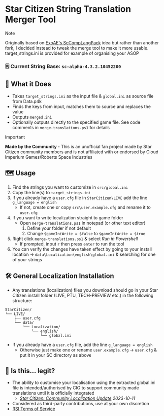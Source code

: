 # Star Citizen String Translation Merger Tool
> [!NOTE]
> Originally based on [ExoAE's ScCompLangPack](https://github.com/ExoAE/ScCompLangPack) idea but rather than another fork, I decided instead to tweak the merge tool to make it more usable. target_strings.ini is provided for example of organising your ASOP

### 🗒️ Current String Base: `sc-alpha-4.3.2.10452200`

## 📝 What it Does
- Takes `target_strings.ini` as the input file & `global.ini` as source file from Data.p4k
- Finds the keys from input, matches them to source and replaces the value
- Outputs `merged.ini`
- Optionally outputs directly to the specified game file. See code comments in `merge-translations.ps1` for details

> [!IMPORTANT]
> **Made by the Community** - This is an unofficial fan project made by Star Citizen community members and is not affiliated with or endorsed by Cloud Imperium Games/Roberts Space Industries

## 🗺️ Usage
1. Find the strings you want to customize in `src/global.ini`
2. Copy the line(s) to `target_strings.ini`
3. If you already have a `user.cfg` file in `StarCitizen\LIVE` add the line `g_language = english`
    - If not, create one or copy `src\user.example.cfg` and rename it to `user.cfg`
4. If you want to write localization straight to game folder
    - Open `merge-translations.ps1` in notepad (or other text editor)
        1. Define your folder if not default
        2. Change `$gameIniWrite = $false` to `$gameIniWrite = $true`
5. Right click `merge-translations.ps1` & select *Run in Powershell*
    - If prompted, input `r` then press `enter` to run the tool
6. You can verify the changes have taken effect by going to your install location → `data\Localization\english\global.ini` & searching for one of your strings

## 🛠️ General Localization Installation
- Any translations (localization) files you download should go in your Star Citizen install folder (LIVE, PTU, TECH-PREVIEW etc.) in the following structure:
```
StarCitizen/
└── LIVE/
    ├── user.cfg
    └── data/
        └── Localization/
            └── english/
                └── global.ini
```
- If you already have a `user.cfg` file, add the line `g_language = english`
    - Otherwise just make one or rename `user.example.cfg` → `user.cfg` & put it in your SC directory as above

## 🤔 Is this... legit?
- The ability to customise your localisation using the extracted global.ini file is intended/authorised by CIG to support community made translations until it is officially integrated
    - *[Star Citizen: Community Localization Update](https://robertsspaceindustries.com/spectrum/community/SC/forum/1/thread/star-citizen-community-localization-update) 2023-10-11*
- Considered as third-party contributions, use at your own discretion
- [RSI Terms of Service](https://robertsspaceindustries.com/en/tos)


